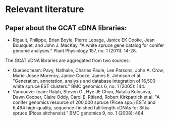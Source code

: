 # Relevant literature

## Paper about the GCAT cDNA libraries: 
- Rigault, Philippe, Brian Boyle, Pierre Lepage, Janice EK Cooke, Jean Bousquet, and John J. MacKay. "A white spruce gene catalog for conifer genome analyses." Plant Physiology 157, no. 1 (2011): 14-28.

The GCAT cDNA libraries are aggregated from two sources:
- Quebec team: Pavy, Nathalie, Charles Paule, Lee Parsons, John A. Crow, Marie-Josee Morency, Janice Cooke, James E. Johnson et al. "Generation, annotation, analysis and database integration of 16,500 white spruce EST clusters." BMC genomics 6, no. 1 (2005): 144.
- Vancouver team: Ralph, Steven G., Hye JE Chun, Natalia Kolosova, Dawn Cooper, Claire Oddy, Carol E. Ritland, Robert Kirkpatrick et al. "A conifer genomics resource of 200,000 spruce (Picea spp.) ESTs and 6,464 high-quality, sequence-finished full-length cDNAs for Sitka spruce (Picea sitchensis)." BMC genomics 9, no. 1 (2008): 484.


